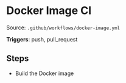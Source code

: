 # Docker Image CI

Source: `.github/workflows/docker-image.yml`

**Triggers**: push, pull_request

## Steps
- Build the Docker image
